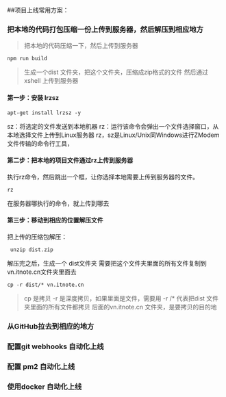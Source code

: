 ##项目上线常用方案：

### 把本地的代码打包压缩一份上传到服务器，然后解压到相应地方
> 把本地的代码压缩一下，然后上传到服务器
```
npm run build 
```
> 生成一个dist 文件夹，把这个文件夹，压缩成zip格式的文件
  然后通过xshell 上传到服务器
#### 第一步：安装 lrzsz 

```
apt-get install lrzsz -y
```

sz：将选定的文件发送到本地机器
rz：运行该命令会弹出一个文件选择窗口，从本地选择文件上传到Linux服务器
rz，sz是Linux/Unix同Windows进行ZModem文件传输的命令行工具，

#### 第二步：把本地的项目文件通过rz上传到服务器
执行rz命令，然后跳出一个框，让你选择本地需要上传到服务器的文件。
```
rz
```
在服务器哪执行的命令，就上传到哪去

#### 第三步：移动到相应的位置解压文件
把上传的压缩包解压：

```
 unzip dist.zip
```
解压完之后，生成一个 dist文件夹
需要把这个文件夹里面的所有文件复制到 vn.itnote.cn文件夹里面去

```
cp -r dist/* vn.itnote.cn
```
> cp 是拷贝  -r  是深度拷贝，如果里面是文件，需要用 -r  /* 代表把dist 文件夹里面的所有文件都拷贝  后面的vn.itnote.cn 文件夹，是要拷贝的目的地

### 从GitHub拉去到相应的地方
### 配置git webhooks 自动化上线
### 配置 pm2 自动化上线
### 使用docker 自动化上线